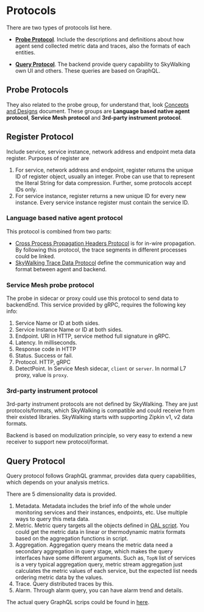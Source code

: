 # Protocols
There are two types of protocols list here. 

- [**Probe Protocol**](#probe-protocols). Include the descriptions and definitions about how agent send collected metric data and traces, also the formats of each entities.

- [**Query Protocol**](#query-protocol). The backend provide query capability to SkyWalking own UI and others. These queries are based on GraphQL.


## Probe Protocols
They also related to the probe group, for understand that, look [Concepts and Designs](../concepts-and-designs/README.md) document.
These groups are **Language based native agent protocol**, **Service Mesh protocol** and **3rd-party instrument protocol**.

## Register Protocol
Include service, service instance, network address and endpoint meta data register.
Purposes of register are
1. For service, network address and endpoint, register returns the unique ID of register object, usually an integer. Probe
can use that to represent the literal String for data compression. Further, some protocols accept IDs only.
1. For service instance, register returns a new unique ID for every new instance. Every service instance register must contain the 
service ID.
 


### Language based native agent protocol
This protocol is combined from two parts:
* [Cross Process Propagation Headers Protocol](Skywalking-Cross-Process-Propagation-Headers-Protocol-v1.md) is for in-wire propagation.
By following this protocol, the trace segments in different processes could be linked.
* [SkyWalking Trace Data Protocol](Trace-Data-Protocol.md) define the communication way and format between agent and backend.


### Service Mesh probe protocol
The probe in sidecar or proxy could use this protocol to send data to backendEnd. This service provided by gRPC, requires 
the following key info:

1. Service Name or ID at both sides.
1. Service Instance Name or ID at both sides.
1. Endpoint. URI in HTTP, service method full signature in gRPC.
1. Latency. In milliseconds.
1. Response code in HTTP
1. Status. Success or fail.
1. Protocol. HTTP, gRPC
1. DetectPoint. In Service Mesh sidecar, `client` or `server`. In normal L7 proxy, value is `proxy`.


### 3rd-party instrument protocol
3rd-party instrument protocols are not defined by SkyWalking. They are just protocols/formats, which SkyWalking is compatible and
could receive from their existed libraries. SkyWalking starts with supporting Zipkin v1, v2 data formats.

Backend is based on modulization principle, so very easy to extend a new receiver to support new protocol/format.

## Query Protocol
Query protocol follows GraphQL grammar, provides data query capabilities, which depends on your analysis metrics.

There are 5 dimensionality data is provided.
1. Metadata. Metadata includes the brief info of the whole under monitoring services and their instances, endpoints, etc.
Use multiple ways to query this meta data.
1. Metric. Metric query targets all the objects defined in [OAL script](../concepts-and-designs/oal.md). You could get the 
metric data in linear or thermodynamic matrix formats based on the aggregation functions in script. 
1. Aggregation. Aggregation query means the metric data need a secondary aggregation in query stage, which makes the query 
interfaces have some different arguments. Such as, `TopN` list of services is a very typical aggregation query, 
metric stream aggregation just calculates the metric values of each service, but the expected list needs ordering metric data
by the values.
1. Trace. Query distributed traces by this.
1. Alarm. Through alarm query, you can have alarm trend and details.

The actual query GraphQL scrips could be found in [here](../../../apm-protocol/apm-ui-protocol/src/main/resources/ui-graphql-v6).  